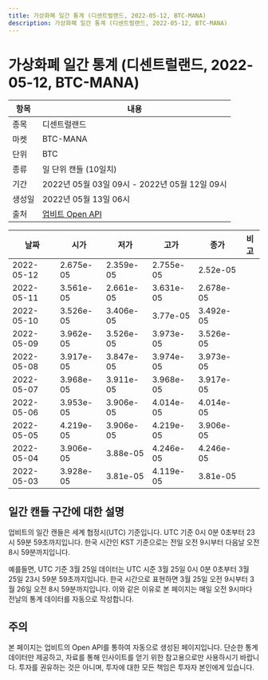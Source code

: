 ```yaml
---
title: 가상화폐 일간 통계 (디센트럴랜드, 2022-05-12, BTC-MANA)
description: 가상화폐 일간 통계 (디센트럴랜드, 2022-05-12, BTC-MANA)
---
```



가상화폐 일간 통계 (디센트럴랜드, 2022-05-12, BTC-MANA)
===

|항목|내용|
|--|--|
|종목|디센트럴랜드|
|마켓|BTC-MANA|
|단위|BTC|
|종류|일 단위 캔들 (10일치)|
|기간|2022년 05월 03일 09시 - 2022년 05월 12일 09시|
|생성일|2022년 05월 13일 06시|
|출처|[업비트 Open API](https://docs.upbit.com)|


|날짜|시가|저가|고가|종가|비고|
|--|--|--|--|--|--|
|2022-05-12|2.675e-05|2.359e-05|2.755e-05|2.52e-05|    |
|2022-05-11|3.561e-05|2.661e-05|3.631e-05|2.678e-05|    |
|2022-05-10|3.526e-05|3.406e-05|3.77e-05|3.492e-05|    |
|2022-05-09|3.962e-05|3.526e-05|3.973e-05|3.526e-05|    |
|2022-05-08|3.917e-05|3.847e-05|3.974e-05|3.973e-05|    |
|2022-05-07|3.968e-05|3.911e-05|3.968e-05|3.917e-05|    |
|2022-05-06|3.953e-05|3.906e-05|4.014e-05|4.014e-05|    |
|2022-05-05|4.219e-05|3.906e-05|4.219e-05|3.906e-05|    |
|2022-05-04|3.906e-05|3.88e-05|4.246e-05|4.246e-05|    |
|2022-05-03|3.928e-05|3.81e-05|4.119e-05|3.81e-05|    |


일간 캔들 구간에 대한 설명
---


업비트의 일간 캔들은 세계 협정시(UTC) 기준입니다. 
UTC 기준 0시 0분 0초부터 23시 59분 59초까지입니다. 
한국 시간인 KST 기준으로는 전일 오전 9시부터 다음날 오전 8시 59분까지입니다. 


예를들면, UTC 기준 3월 25일 데이터는 UTC 시준 3월 25일 0시 0분 0초부터 3월 25일 23시 59분 59초까지입니다. 
한국 시간으로 표현하면 3월 25일 오전 9시부터 3월 26일 오전 8시 59분까지입니다. 
이와 같은 이유로 본 페이지는 매일 오전 9시마다 전날의 통계 데이터를 자동으로 작성합니다. 


주의
---


본 페이지는 업비트의 Open API를 통하여 자동으로 생성된 페이지입니다. 
단순한 통계 데이터만 제공하고, 자료를 통해 인사이트를 얻기 위한 참고용으로만 사용하시기 바랍니다. 
투자를 권유하는 것은 아니며, 투자에 대한 모든 책임은 투자자 본인에게 있습니다. 
